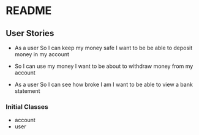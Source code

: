 
# README

## User Stories

- As a user
So I can keep my money safe
I want to be be able to deposit money in my account

- So I can use my money
I want to be about to withdraw money from my account

- As a user
So I can see how broke I am
I want to be able to view a bank statement

### Initial Classes

- account
- user
